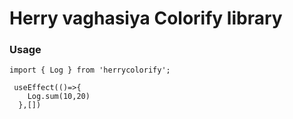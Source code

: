 # Herry vaghasiya Colorify library
### Usage

```
import { Log } from 'herrycolorify';

 useEffect(()=>{
    Log.sum(10,20)
  },[])

```
